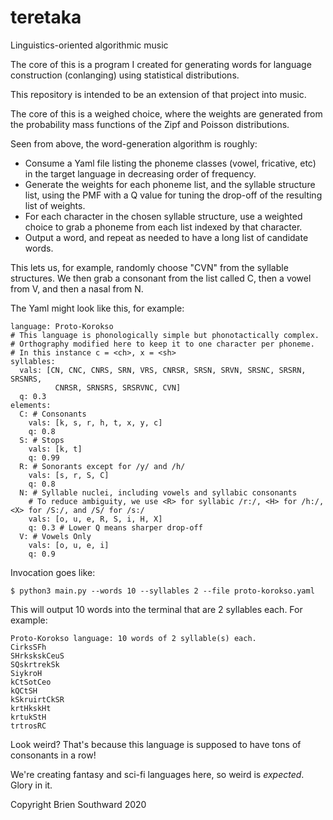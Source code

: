 # teretaka
Linguistics-oriented algorithmic music

The core of this is a program I created for generating words for language construction (conlanging) using statistical distributions.

This repository is intended to be an extension of that project into music.

The core of this is a weighed choice, where the weights are generated from the probability mass functions of the Zipf and Poisson distributions.

Seen from above, the word-generation algorithm is roughly:

- Consume a Yaml file listing the phoneme classes (vowel, fricative, etc) in the target language in decreasing order of frequency.
- Generate the weights for each phoneme list, and the syllable structure list, using the PMF with a Q value for tuning the drop-off of the resulting list of weights.
- For each character in the chosen syllable structure, use a weighted choice to grab a phoneme from each list indexed by that character.
- Output a word, and repeat as needed to have a long list of candidate words.

This lets us, for example, randomly choose "CVN" from the syllable structures. We then grab a consonant from the list called C, then a vowel from V, and then a nasal from N.

The Yaml might look like this, for example:

```
language: Proto-Korokso
# This language is phonologically simple but phonotactically complex.
# Orthography modified here to keep it to one character per phoneme.
# In this instance c = <ch>, x = <sh>
syllables: 
  vals: [CN, CNC, CNRS, SRN, VRS, CNRSR, SRSN, SRVN, SRSNC, SRSRN, SRSNRS, 
          CNRSR, SRNSRS, SRSRVNC, CVN]
  q: 0.3
elements:
  C: # Consonants
    vals: [k, s, r, h, t, x, y, c]
    q: 0.8
  S: # Stops
    vals: [k, t]
    q: 0.99
  R: # Sonorants except for /y/ and /h/
    vals: [s, r, S, C]
    q: 0.8
  N: # Syllable nuclei, including vowels and syllabic consonants
    # To reduce ambiguity, we use <R> for syllabic /r:/, <H> for /h:/, <X> for /S:/, and /S/ for /s:/
    vals: [o, u, e, R, S, i, H, X]
    q: 0.3 # Lower Q means sharper drop-off
  V: # Vowels Only
    vals: [o, u, e, i]
    q: 0.9
```

Invocation goes like:
```
$ python3 main.py --words 10 --syllables 2 --file proto-korokso.yaml
```

This will output 10 words into the terminal that are 2 syllables each. For example:

```
Proto-Korokso language: 10 words of 2 syllable(s) each.
CirksSFh
SHrkskskCeuS
SQskrtrekSk
SiykroH
kCtSotCeo
kQCtSH
kSkruirtCkSR
krtHkskHt
krtukStH
trtrosRC
```

Look weird? That's because this language is supposed to have tons of consonants in a row! 

We're creating fantasy and sci-fi languages here, so weird is _expected_. Glory in it.

Copyright Brien Southward 2020
